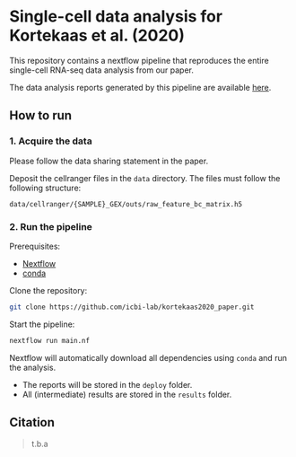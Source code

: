# Single-cell data analysis for Kortekaas et al. (2020)

This repository contains a nextflow pipeline that reproduces
the entire single-cell RNA-seq data analysis from our paper.

The data analysis reports generated by this pipeline are
available [here](https://icbi-lab.github.io/kortekaas2020_paper).

## How to run

### 1. Acquire the data
Please follow the data sharing statement in the paper.

Deposit the cellranger files in the `data` directory. The files must follow the following
structure:

```console
data/cellranger/{SAMPLE}_GEX/outs/raw_feature_bc_matrix.h5
```

### 2. Run the pipeline

Prerequisites:
 * [Nextflow](https://www.nextflow.io/)
 * [conda](https://docs.conda.io/en/latest/miniconda.html)

Clone the repository:
```bash
git clone https://github.com/icbi-lab/kortekaas2020_paper.git
```

Start the pipeline:
```bash
nextflow run main.nf
```

Nextflow will automatically download all dependencies using `conda`
and run the analysis.

 * The reports will be stored in the `deploy` folder.
 * All (intermediate) results are stored in the `results` folder.


## Citation

> t.b.a

